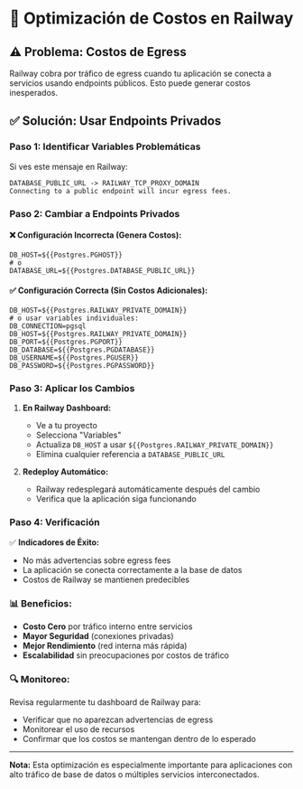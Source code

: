 # 🚀 Optimización de Costos en Railway

## ⚠️ Problema: Costos de Egress

Railway cobra por tráfico de egress cuando tu aplicación se conecta a servicios usando endpoints públicos. Esto puede generar costos inesperados.

## ✅ Solución: Usar Endpoints Privados

### Paso 1: Identificar Variables Problemáticas

Si ves este mensaje en Railway:
```
DATABASE_PUBLIC_URL -> RAILWAY_TCP_PROXY_DOMAIN
Connecting to a public endpoint will incur egress fees.
```

### Paso 2: Cambiar a Endpoints Privados

#### ❌ Configuración Incorrecta (Genera Costos):
```env
DB_HOST=${{Postgres.PGHOST}}
# o
DATABASE_URL=${{Postgres.DATABASE_PUBLIC_URL}}
```

#### ✅ Configuración Correcta (Sin Costos Adicionales):
```env
DB_HOST=${{Postgres.RAILWAY_PRIVATE_DOMAIN}}
# o usar variables individuales:
DB_CONNECTION=pgsql
DB_HOST=${{Postgres.RAILWAY_PRIVATE_DOMAIN}}
DB_PORT=${{Postgres.PGPORT}}
DB_DATABASE=${{Postgres.PGDATABASE}}
DB_USERNAME=${{Postgres.PGUSER}}
DB_PASSWORD=${{Postgres.PGPASSWORD}}
```

### Paso 3: Aplicar los Cambios

1. **En Railway Dashboard:**
   - Ve a tu proyecto
   - Selecciona "Variables"
   - Actualiza `DB_HOST` a usar `${{Postgres.RAILWAY_PRIVATE_DOMAIN}}`
   - Elimina cualquier referencia a `DATABASE_PUBLIC_URL`

2. **Redeploy Automático:**
   - Railway redesplegará automáticamente después del cambio
   - Verifica que la aplicación siga funcionando

### Paso 4: Verificación

✅ **Indicadores de Éxito:**
- No más advertencias sobre egress fees
- La aplicación se conecta correctamente a la base de datos
- Costos de Railway se mantienen predecibles

### 📊 Beneficios:

- **Costo Cero** por tráfico interno entre servicios
- **Mayor Seguridad** (conexiones privadas)
- **Mejor Rendimiento** (red interna más rápida)
- **Escalabilidad** sin preocupaciones por costos de tráfico

### 🔍 Monitoreo:

Revisa regularmente tu dashboard de Railway para:
- Verificar que no aparezcan advertencias de egress
- Monitorear el uso de recursos
- Confirmar que los costos se mantengan dentro de lo esperado

---

**Nota:** Esta optimización es especialmente importante para aplicaciones con alto tráfico de base de datos o múltiples servicios interconectados.